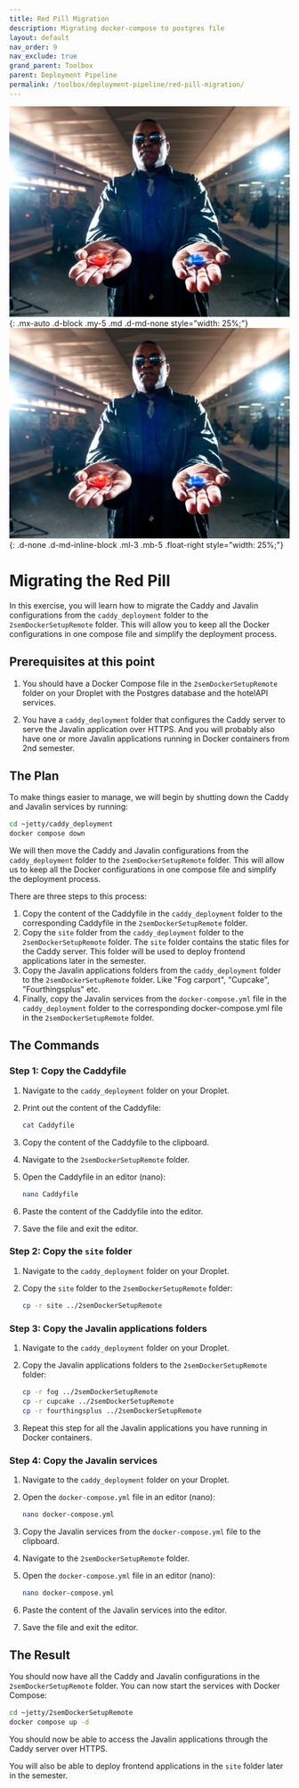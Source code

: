 ```yaml
---
title: Red Pill Migration
description: Migrating docker-compose to postgres file
layout: default
nav_order: 9
nav_exclude: true
grand_parent: Toolbox
parent: Deployment Pipeline
permalink: /toolbox/deployment-pipeline/red-pill-migration/
---
```


![Caddy Logo](./images/redblue.webp){: .mx-auto .d-block .my-5 .md .d-md-none  style="width: 25%;"}
![Caddy Logo](./images/redblue.webp){: .d-none .d-md-inline-block .ml-3 .mb-5 .float-right style="width: 25%;"}

# Migrating the Red Pill

In this exercise, you will learn how to migrate the Caddy and Javalin configurations from the `caddy_deployment` folder to the `2semDockerSetupRemote` folder. This will allow you to keep all the Docker configurations in one compose file and simplify the deployment process.

## Prerequisites at this point

1. You should have a Docker Compose file in the `2semDockerSetupRemote` folder on your Droplet with the Postgres database and the hotelAPI services.

2. You have a `caddy_deployment` folder that configures the Caddy server to serve the Javalin application over HTTPS. And you will probably also have one or more Javalin applications running in Docker containers from 2nd semester.

## The Plan

To make things easier to manage, we will begin by shutting down the Caddy and Javalin services by running:

```bash
cd ~jetty/caddy_deployment
docker compose down
```

We will then move the Caddy and Javalin configurations from the `caddy_deployment` folder to the `2semDockerSetupRemote` folder. This will allow us to keep all the Docker configurations in one compose file and simplify the deployment process.

There are three steps to this process:

1. Copy the content of the Caddyfile in the `caddy_deployment` folder to the corresponding Caddyfile in the `2semDockerSetupRemote` folder.
2. Copy the `site` folder from the `caddy_deployment` folder to the `2semDockerSetupRemote` folder. The `site` folder contains the static files for the Caddy server. This folder will be used to deploy frontend applications later in the semester.
3. Copy the Javalin applications folders from the `caddy_deployment` folder to the `2semDockerSetupRemote` folder. Like "Fog carport", "Cupcake", "Fourthingsplus" etc.
4. Finally, copy the Javalin services from the `docker-compose.yml` file in the `caddy_deployment` folder to the corresponding docker-compose.yml file in the `2semDockerSetupRemote` folder.

## The Commands

### Step 1: Copy the Caddyfile

1. Navigate to the `caddy_deployment` folder on your Droplet.
2. Print out the content of the Caddyfile:

    ```bash
    cat Caddyfile
    ```

3. Copy the content of the Caddyfile to the clipboard.
4. Navigate to the `2semDockerSetupRemote` folder.
5. Open the Caddyfile in an editor (nano):

    ```bash
    nano Caddyfile
    ```

6. Paste the content of the Caddyfile into the editor.
7. Save the file and exit the editor.

### Step 2: Copy the `site` folder

1. Navigate to the `caddy_deployment` folder on your Droplet.
2. Copy the `site` folder to the `2semDockerSetupRemote` folder:

    ```bash
    cp -r site ../2semDockerSetupRemote
    ```

### Step 3: Copy the Javalin applications folders

1. Navigate to the `caddy_deployment` folder on your Droplet.
2. Copy the Javalin applications folders to the `2semDockerSetupRemote` folder:

    ```bash
    cp -r fog ../2semDockerSetupRemote
    cp -r cupcake ../2semDockerSetupRemote
    cp -r fourthingsplus ../2semDockerSetupRemote
    ```

3. Repeat this step for all the Javalin applications you have running in Docker containers.

### Step 4: Copy the Javalin services

1. Navigate to the `caddy_deployment` folder on your Droplet.
2. Open the `docker-compose.yml` file in an editor (nano):

    ```bash
    nano docker-compose.yml
    ```

3. Copy the Javalin services from the `docker-compose.yml` file to the clipboard.
4. Navigate to the `2semDockerSetupRemote` folder.
5. Open the `docker-compose.yml` file in an editor (nano):

    ```bash
    nano docker-compose.yml
    ```

6. Paste the content of the Javalin services into the editor.
7. Save the file and exit the editor.

## The Result

You should now have all the Caddy and Javalin configurations in the `2semDockerSetupRemote` folder. You can now start the services with Docker Compose:

```bash
cd ~jetty/2semDockerSetupRemote
docker compose up -d
```

You should now be able to access the Javalin applications through the Caddy server over HTTPS.

You will also be able to deploy frontend applications in the `site` folder later in the semester.
